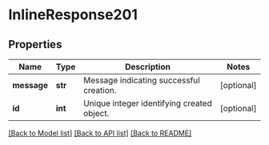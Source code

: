 # InlineResponse201

## Properties
Name | Type | Description | Notes
------------ | ------------- | ------------- | -------------
**message** | **str** | Message indicating successful creation. | [optional] 
**id** | **int** | Unique integer identifying created object. | [optional] 

[[Back to Model list]](../README.md#documentation-for-models) [[Back to API list]](../README.md#documentation-for-api-endpoints) [[Back to README]](../README.md)

